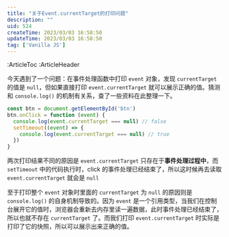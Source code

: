 ```yaml
---
title: "关于Event.currentTarget的打印问题"
description: ""
uid: 524
createTime: 2023/03/03 16:58:50
updateTime: 2023/03/03 16:58:50
tag: ['Vanilla JS']
---
```

:ArticleToc
:ArticleHeader

今天遇到了一个问题：在事件处理函数中打印 `event` 对象，发现 `currentTarget` 的值是 `null`，但如果直接打印 `event.currentTarget` 就可以展示正确的值。猜测和 `console.log()` 的机制有关系，查了一些资料在此整理一下。

```js
const btn = document.getElementById('btn')
btn.onClick = function (event) {
  console.log(event.currentTarget === null) // false
  setTimeout((event) => {
    console.log(event.currentTarget === null) // true
  })
}
```

两次打印结果不同的原因是 `event.currentTarget` 只存在于**事件处理过程中**，而 `setTimeout` 中的代码执行时，click 的事件处理已经结束了，所以这时候再去读取 `event.currentTarget` 就会是 `null`

至于打印整个 `event` 对象时里面的 `currentTarget` 为 `null` 的原因则是 `console.log()` 的自身机制导致的。因为 `event` 是一个引用类型，当我们在控制台展开它的值时，浏览器会重新去内存里读一遍数据，此时事件处理已经结束了，所以也就不存在 `currentTarget` 了。而我们打印 `event.currentTarget` 时实际是打印了它的快照，所以可以展示出来正确的值。